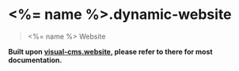 # <%= name %>.dynamic-website

> <%= name %> Website

**Built upon [visual-cms.website](https://github.com/entrecode/visual-cms.website), please refer to there for most documentation.**
